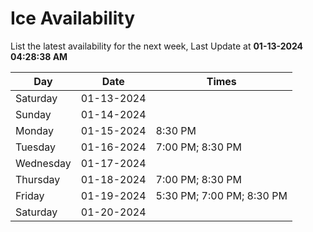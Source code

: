 # Ice Availability

List the latest availability for the next week, Last Update at **01-13-2024 04:28:38 AM**

| Day         | Date        | Times       |
| ----------- | ----------- | ----------- |
|Saturday|01-13-2024||
|Sunday|01-14-2024||
|Monday|01-15-2024|8:30 PM|
|Tuesday|01-16-2024|7:00 PM; 8:30 PM|
|Wednesday|01-17-2024||
|Thursday|01-18-2024|7:00 PM; 8:30 PM|
|Friday|01-19-2024|5:30 PM; 7:00 PM; 8:30 PM|
|Saturday|01-20-2024||
